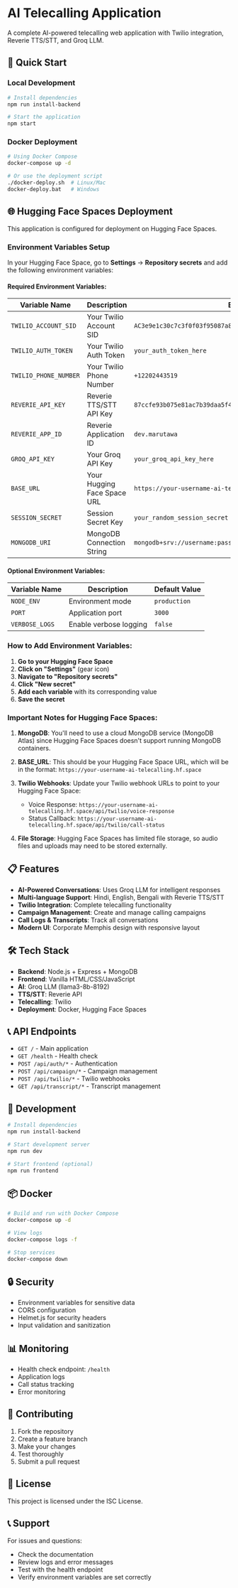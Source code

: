 # AI Telecalling Application

A complete AI-powered telecalling web application with Twilio integration, Reverie TTS/STT, and Groq LLM.

## 🚀 Quick Start

### Local Development
```bash
# Install dependencies
npm run install-backend

# Start the application
npm start
```

### Docker Deployment
```bash
# Using Docker Compose
docker-compose up -d

# Or use the deployment script
./docker-deploy.sh  # Linux/Mac
docker-deploy.bat   # Windows
```

## 🌐 Hugging Face Spaces Deployment

This application is configured for deployment on Hugging Face Spaces.

### Environment Variables Setup

In your Hugging Face Space, go to **Settings** → **Repository secrets** and add the following environment variables:

#### Required Environment Variables:

| Variable Name | Description | Example Value |
|---------------|-------------|---------------|
| `TWILIO_ACCOUNT_SID` | Your Twilio Account SID | `AC3e9e1c30c7c3f0f03f95087a8844c1b8` |
| `TWILIO_AUTH_TOKEN` | Your Twilio Auth Token | `your_auth_token_here` |
| `TWILIO_PHONE_NUMBER` | Your Twilio Phone Number | `+12202443519` |
| `REVERIE_API_KEY` | Reverie TTS/STT API Key | `87ccfe93b075e81ac7b39daa5f4b48ee1980693a` |
| `REVERIE_APP_ID` | Reverie Application ID | `dev.marutawa` |
| `GROQ_API_KEY` | Your Groq API Key | `your_groq_api_key_here` |
| `BASE_URL` | Your Hugging Face Space URL | `https://your-username-ai-telecalling.hf.space` |
| `SESSION_SECRET` | Session Secret Key | `your_random_session_secret` |
| `MONGODB_URI` | MongoDB Connection String | `mongodb+srv://username:password@cluster.mongodb.net/ai_telecalling` |

#### Optional Environment Variables:

| Variable Name | Description | Default Value |
|---------------|-------------|---------------|
| `NODE_ENV` | Environment mode | `production` |
| `PORT` | Application port | `3000` |
| `VERBOSE_LOGS` | Enable verbose logging | `false` |

### How to Add Environment Variables:

1. **Go to your Hugging Face Space**
2. **Click on "Settings"** (gear icon)
3. **Navigate to "Repository secrets"**
4. **Click "New secret"**
5. **Add each variable** with its corresponding value
6. **Save the secret**

### Important Notes for Hugging Face Spaces:

1. **MongoDB**: You'll need to use a cloud MongoDB service (MongoDB Atlas) since Hugging Face Spaces doesn't support running MongoDB containers.

2. **BASE_URL**: This should be your Hugging Face Space URL, which will be in the format: `https://your-username-ai-telecalling.hf.space`

3. **Twilio Webhooks**: Update your Twilio webhook URLs to point to your Hugging Face Space:
   - Voice Response: `https://your-username-ai-telecalling.hf.space/api/twilio/voice-response`
   - Status Callback: `https://your-username-ai-telecalling.hf.space/api/twilio/call-status`

4. **File Storage**: Hugging Face Spaces has limited file storage, so audio files and uploads may need to be stored externally.

## 📋 Features

- **AI-Powered Conversations**: Uses Groq LLM for intelligent responses
- **Multi-language Support**: Hindi, English, Bengali with Reverie TTS/STT
- **Twilio Integration**: Complete telecalling functionality
- **Campaign Management**: Create and manage calling campaigns
- **Call Logs & Transcripts**: Track all conversations
- **Modern UI**: Corporate Memphis design with responsive layout

## 🛠️ Tech Stack

- **Backend**: Node.js + Express + MongoDB
- **Frontend**: Vanilla HTML/CSS/JavaScript
- **AI**: Groq LLM (llama3-8b-8192)
- **TTS/STT**: Reverie API
- **Telecalling**: Twilio
- **Deployment**: Docker, Hugging Face Spaces

## 📞 API Endpoints

- `GET /` - Main application
- `GET /health` - Health check
- `POST /api/auth/*` - Authentication
- `POST /api/campaign/*` - Campaign management
- `POST /api/twilio/*` - Twilio webhooks
- `GET /api/transcript/*` - Transcript management

## 🔧 Development

```bash
# Install dependencies
npm run install-backend

# Start development server
npm run dev

# Start frontend (optional)
npm run frontend
```

## 📦 Docker

```bash
# Build and run with Docker Compose
docker-compose up -d

# View logs
docker-compose logs -f

# Stop services
docker-compose down
```

## 🔒 Security

- Environment variables for sensitive data
- CORS configuration
- Helmet.js for security headers
- Input validation and sanitization

## 📊 Monitoring

- Health check endpoint: `/health`
- Application logs
- Call status tracking
- Error monitoring

## 🤝 Contributing

1. Fork the repository
2. Create a feature branch
3. Make your changes
4. Test thoroughly
5. Submit a pull request

## 📄 License

This project is licensed under the ISC License.

## 📞 Support

For issues and questions:
- Check the documentation
- Review logs and error messages
- Test with the health endpoint
- Verify environment variables are set correctly